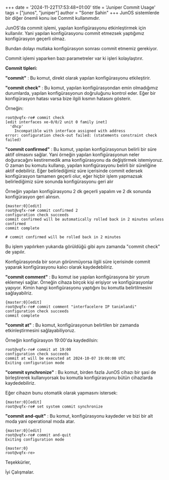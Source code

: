 +++
date = '2024-11-22T17:53:48+01:00'
title = 'Juniper Commit Usage'
tags = ["junos", "juniper"]
author = "Soner Sahin"
+++
JunOS sistemlerde bir diğer önemli konu ise Commit kullanımıdır.

JunOS'da commit işlemi, yapılan konfigürasyonu etkinleştirmek için kullanılır. Yani yapılan konfigürasyonu commit etmezsek yaptığımız konfigürasyon geçerli olmaz.

Bundan dolayı mutlaka konfigürasyon sonrası commit etmemiz gerekiyor.

Commit işlemi yaparken bazı parametreler var ki işleri kolaylaştırır. 

**Commit tipleri:**

**"commit"** : Bu komut, direkt olarak yapılan konfigürasyonu etkileştirir.

**"commit check"** : Bu komut, yapılan konfigürasyondan emin olmadığımız durumlarda, yapılan konfigürasyonun doğruluğunu kontrol eder. Eğer bir konfigürasyon hatası varsa bize ilgili kısmın hatasını gösterir.

Örneğin:
```
root@vqfx-re# commit check 
[edit interfaces xe-0/0/2 unit 0 family inet]
  'dhcp'
    Incompatible with interface assigned with address
error: configuration check-out failed: (statements constraint check failed)
```

**"commit confirmed"** : Bu komut, yapılan konfigürasyonun belirli bir süre aktif olmasını sağlar. Yani örneğin yapılan konfigürasyonun neler doğuracağını kestiremedik ama konfigürasyonu da değiştirmek istemiyoruz. O zaman bu komutu kullanıp, yapılan konfigürasyonu belirli bir süreliğine aktif edebiliriz. Eğer belirlediğimiz süre içerisinde commit edersek konfigürasyon tamamen geçerli olur, eğer hiçbir işlem yapmazsak belirlediğimiz süre sonunda konfigürasyonu geri alır

Örneğin yapılan konfigürasyonu 2 dk geçerli yapalım ve 2 dk sonunda konfigürasyon geri alınsın.
```
{master:0}[edit]
root@vqfx-re# commit confirmed 2  
configuration check succeeds
commit confirmed will be automatically rolled back in 2 minutes unless confirmed
commit complete

# commit confirmed will be rolled back in 2 minutes
```

Bu işlem yapılırken yukarıda görüldüğü gibi aynı zamanda "commit check"  de yapılır.

Konfigürasyonda bir sorun görünmüyorsa ilgili süre içerisinde commit yaparak konfigürasyonu kalıcı olarak kaydedebiliriz.

**"commit comment"** : Bu komut ise yapılan konfigürasyona bir yorum eklemeyi sağlar. Örneğin cihaza birçok kişi erişiyor ve konfigürasyonlar yapıyor. Kimin hangi konfigürasyonu yaptığını bu komutla belirtilmesini sağlayabilriz.

```
{master:0}[edit]
root@vqfx-re# commit comment "interfacelere IP tanimlandi"
configuration check succeeds
commit complete
```

**"commit at"** : Bu komut, konfigürasyonun belirtilen bir zamanda etkinleştirmesini sağlayabiliyoruz.

Örneğin konfigürasyon 19:00'da kaydedilsin:
```
root@vqfx-re# commit at 19:00 
configuration check succeeds
commit at will be executed at 2024-10-07 19:00:00 UTC
Exiting configuration mode
```

**"commit synchronize"** : Bu komut, birden fazla JunOS cihazı bir şasi de birleştirerek kullanıyorsak bu komutla konfigürasyonu bütün cihazlarda kaydedebiliriz.

Eğer cihazın bunu otomatik olarak yapmasını istersek:
```
{master:0}[edit]
root@vqfx-re# set system commit synchronize 
```

**"commit and-quit"** : Bu komut, konfigürasyonu kaydeder ve bizi bir alt moda yani  operational moda atar.

```
{master:0}[edit]
root@vqfx-re# commit and-quit 
Exiting configuration mode

{master:0}
root@vqfx-re> 
```


Teşekkürler,

İyi Çalışmalar.